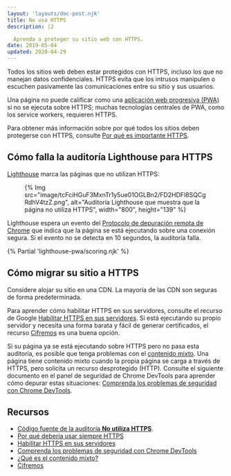 ```yaml
---
layout: 'layouts/doc-post.njk'
title: No usa HTTPS
description: |2

  Aprenda a proteger su sitio web con HTTPS.
date: 2019-05-04
updated: 2020-04-29
---
```


Todos los sitios web deben estar protegidos con HTTPS, incluso los que no manejan datos confidenciales. HTTPS evita que los intrusos manipulen o escuchen pasivamente las comunicaciones entre su sitio y sus usuarios.

Una página no puede calificar como una [aplicación web progresiva (PWA)](/es/docs/lighthouse/pwa/#instalable) si no se ejecuta sobre HTTPS; muchas tecnologías centrales de PWA, como los service workers, requieren HTTPS.

Para obtener más información sobre por qué todos los sitios deben protegerse con HTTPS, consulte [Por qué es importante HTTPS](https://web.dev/why-https-matters/).

## Cómo falla la auditoría Lighthouse para HTTPS

[Lighthouse](https://developers.google.com/web/tools/lighthouse/) marca las páginas que no utilizan HTTPS:

<figure>{% Img src="image/tcFciHGuF3MxnTr1y5ue01OGLBn2/FD2HDFl8SQCgRdhV4tzZ.png", alt="Auditoría Lighthouse que muestra que la página no utiliza HTTPS", width="800", height="139" %}</figure>

Lighthouse espera un evento del [Protocolo de depuración remota de Chrome](https://github.com/ChromeDevTools/devtools-protocol) que indica que la página se está ejecutando sobre una conexión segura. Si el evento no se detecta en 10 segundos, la auditoría falla.

{% Partial 'lighthouse-pwa/scoring.njk' %}

## Cómo migrar su sitio a HTTPS

Considere alojar su sitio en una CDN. La mayoría de las CDN son seguras de forma predeterminada.

Para aprender cómo habilitar HTTPS en sus servidores, consulte el recurso de Google [Habilitar HTTPS en sus servidores](https://developers.google.com/web/fundamentals/security/encrypt-in-transit/enable-https). Si está ejecutando su propio servidor y necesita una forma barata y fácil de generar certificados, el recurso [Cifremos](https://letsencrypt.org/) es una buena opción.

Si su página ya se está ejecutando sobre HTTPS pero no pasa esta auditoría, es posible que tenga problemas con el [contenido mixto](https://developers.google.com/web/fundamentals/security/prevent-mixed-content/what-is-mixed-content). Una página tiene contenido mixto cuando la propia página se carga a través de HTTPS, pero solicita un recurso desprotegido (HTTP). Consulte el siguiente documento en el panel de seguridad de Chrome DevTools para aprender cómo depurar estas situaciones: [Comprenda los problemas de seguridad con Chrome DevTools](https://developers.google.com/web/tools/chrome-devtools/debug/security).

## Recursos

- [Código fuente de la auditoría **No utiliza HTTPS**](https://github.com/GoogleChrome/lighthouse/blob/master/lighthouse-core/audits/is-on-https.js).
- [Por qué debería usar siempre HTTPS](https://developers.google.com/web/fundamentals/security/encrypt-in-transit/why-https)
- [Habilitar HTTPS en sus servidores](https://developers.google.com/web/fundamentals/security/encrypt-in-transit/enable-https)
- [Comprenda los problemas de seguridad con Chrome DevTools](https://developers.google.com/web/tools/chrome-devtools/debug/security)
- [¿Qué es el contenido mixto?](https://developers.google.com/web/fundamentals/security/prevent-mixed-content/what-is-mixed-content)
- [Cifremos](https://letsencrypt.org/)
